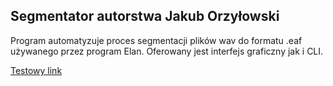 ## Segmentator autorstwa Jakub Orzyłowski

Program automatyzuje proces segmentacji plików wav do formatu .eaf używanego 
przez program Elan. Oferowany jest interfejs graficzny jak i CLI.


[Testowy link](https://www.youtube.com/watch?v=ckumWzo6dVQ)
